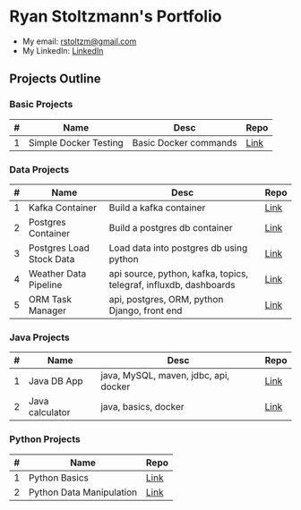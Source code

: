# Ryan Stoltzmann's Portfolio

* My email: <rstoltzm@gmail.com>
* My LinkedIn: [LinkedIn](https://www.linkedin.com/in/ryan-stoltzmann/)

## Projects Outline

### Basic Projects

| # | Name | Desc | Repo |
| - | ---- | ----------- | ----------- |
| 1 | Simple Docker Testing | Basic Docker commands | [Link](https://github.com/rstoltzm-profile/docker-testing) |

### Data Projects

| # | Name | Desc | Repo |
| - | ---- | ----------- | ----------- |
| 1 | Kafka Container | Build a kafka container | [Link](https://github.com/rstoltzm-profile/KafkaProject) |
| 2 | Postgres Container | Build a postgres db container | [Link](https://github.com/rstoltzm-profile/postgres-basics) |
| 3 | Postgres Load Stock Data | Load data into postgres db using python |[Link](https://github.com/rstoltzm-profile/container-postgres-stockdata)
| 4 | Weather Data Pipeline | api source, python, kafka, topics, telegraf, influxdb, dashboards |[Link](https://github.com/rstoltzm-profile/weather-data-engineering) |
| 5 | ORM Task Manager | api, postgres, ORM, python Django, front end | [Link](https://github.com/rstoltzm-profile/postgres-django-orm-tasks) |

### Java Projects
| # | Name | Desc | Repo |
| - | ---- | ----------- | ----------- |
| 1 | Java DB App | java, MySQL, maven, jdbc, api, docker | [Link](https://github.com/rstoltzm-profile/java-docker-db-app) |
| 2 | Java calculator | java, basics, docker | [Link](https://github.com/rstoltzm-profile/java-calculator) | 

### Python Projects

| # | Name | Repo |
| - | ---- | ----------- |
| 1 | Python Basics | [Link](https://github.com/rstoltzm-profile/python-basics) |
| 2 | Python Data Manipulation | [Link](https://github.com/rstoltzm-profile/python-data-manipulation) |
